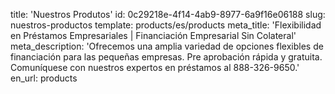 title: 'Nuestros Produtos'
id: 0c29218e-4f14-4ab9-8977-6a9f16e06188
slug: nuestros-productos
template: products/es/products
meta_title: 'Flexibilidad en Préstamos Empresariales | Financiación Empresarial Sin Colateral'
meta_description: 'Ofrecemos una amplia variedad de opciones flexibles de financiación para las pequeñas empresas. Pre aprobación rápida y gratuita. Comuníquese con nuestros expertos en préstamos al 888-326-9650.'
en_url: products